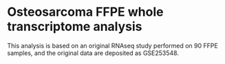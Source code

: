 # Osteosarcoma FFPE whole transcriptome analysis
This analysis is based on an original RNAseq study performed on 90 FFPE samples, and the original data are deposited as GSE253548.
